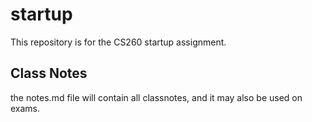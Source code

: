 # startup
This repository is for the CS260 startup assignment.

## Class Notes
the notes.md file will contain all classnotes, and it may also be used on exams.
